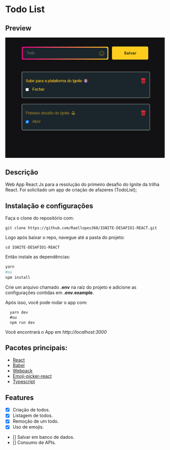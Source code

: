 # Todo List

## Preview


![preview](./assets/preview.png)

## Descrição

Web App React Js para a resolução do primeiro desafio do Ignite da trilha React.
Foi solicitado um app de criação de afazeres (TodoList);

## Instalação e configurações

Faça o clone do repositório com:

```
git clone https://github.com/Raellopes368/IGNITE-DESAFIO1-REACT.git
```

Logo após baixar o repo, navegue até a pasta do projeto:

```
cd IGNITE-DESAFIO1-REACT
```

Então instale as dependências:

```bash
yarn
#ou
npm install

```
Crie um arquivo chamado **.env** na raíz do projeto e adicione as configurações contidas em **.env.example**.

Após isso, você pode rodar o app com:
```
  yarn dev
  #ou 
  npm run dev
```

Você encontrará o App em *http://localhost:3000*


## Pacotes principais:

- [React](https://pt-br.reactjs.org/docs/hello-world.html)
- [Babel](https://babeljs.io/)
- [Webpack](https://webpack.js.org/)
- [Emoji-picker-react](https://www.npmjs.com/package/emoji-picker-react)
- [Typescript](https://www.typescriptlang.org/docs/)


## Features

- [x] Criação de todos.
- [x] Listagem de todos.
- [x] Remoção de um todo.
- [x] Uso de emojis.
- [] Salvar em banco de dados.
- [] Consumo de APIs.